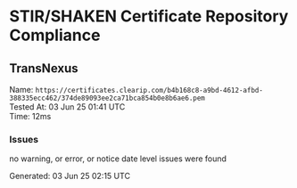 # STIR/SHAKEN Certificate Repository Compliance

## TransNexus

Name: `https://certificates.clearip.com/b4b168c8-a9bd-4612-afbd-388335ecc462/374de89093ee2ca71bca854b0e8b6ae6.pem`\
Tested At: 03 Jun 25 01:41 UTC\
Time: 12ms

### Issues

no warning, or error, or notice date level issues were found

Generated: 03 Jun 25 02:15 UTC